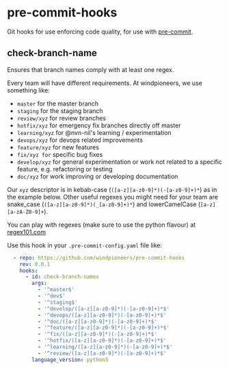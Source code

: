 # pre-commit-hooks
Git hooks for use enforcing code quality, for use with [pre-commit](https://pre-commit.com/#new-hooks).

## check-branch-name

Ensures that branch names comply with at least one regex.

Every team will have different requirements. At windpioneers, we use something like:

- ``master`` for the master branch
- ``staging`` for the staging branch
- ``review/xyz`` for review branches
- ``hotfix/xyz`` for emergency fix branches directly off master
- ``learning/xyz`` for @nvn-nil's learning / experimentation
- ``devops/xyz`` for devops related improvements
- ``feature/xyz`` for new features
- ``fix/xyz for`` specific bug fixes
- ``develop/xyz`` for general experimentation or work not related to a specific feature, e.g. refactoring or testing
- ``doc/xyz`` for work improving or developing documentation

Our ``xyz`` descriptor is in kebab-case (``([a-z][a-z0-9]*)(-[a-z0-9]+)*``) as in the example below.
Other useful regexes you might need for your team are snake_case (``([a-z][a-z0-9]*)(_[a-z0-9]+)*``) and 
lowerCamelCase (``[a-z][a-zA-Z0-9]+``).
 
You can play with regexes (make sure to use the python flavour) at [
regex101.com](
https://regex101.com/)
 
Use this hook in your `.pre-commit-config.yaml` file like:
```yaml
  - repo: https://github.com/windpioneers/pre-commit-hooks
    rev: 0.0.1
    hooks:
      - id: check-branch-names
        args: 
          - '^master$'
          - '^dev$'
          - '^staging$'
          - '^develop/([a-z][a-z0-9]*)(-[a-z0-9]+)*$'
          - '^devops/([a-z][a-z0-9]*)(-[a-z0-9]+)*$'
          - '^doc/([a-z][a-z0-9]*)(-[a-z0-9]+)*$'
          - '^feature/([a-z][a-z0-9]*)(-[a-z0-9]+)*$'
          - '^fix/([a-z][a-z0-9]*)(-[a-z0-9]+)*$'
          - '^hotfix/([a-z][a-z0-9]*)(-[a-z0-9]+)*$'
          - '^learning/([a-z][a-z0-9]*)(-[a-z0-9]+)*$'
          - '^review/([a-z][a-z0-9]*)(-[a-z0-9]+)*$'
        language_version: python3
```


